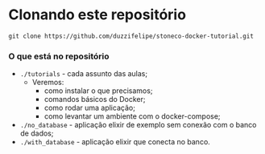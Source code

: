# Clonando este repositório

```
git clone https://github.com/duzzifelipe/stoneco-docker-tutorial.git
```

### O que está no repositório

- `./tutorials` - cada assunto das aulas;
  - Veremos:
    - como instalar o que precisamos;
    - comandos básicos do Docker;
    - como rodar uma aplicação;
    - como levantar um ambiente com o docker-compose;
- `./no_database` - aplicação elixir de exemplo sem conexão com o banco de dados;
- `./with_database` - aplicação elixir que conecta no banco.